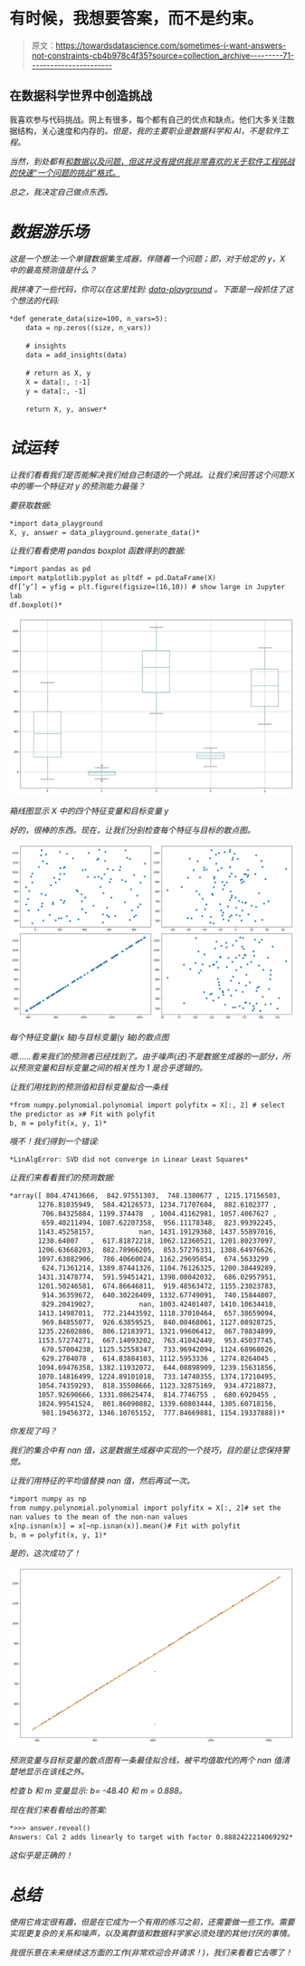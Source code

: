 # 有时候，我想要答案，而不是约束。

> 原文：<https://towardsdatascience.com/sometimes-i-want-answers-not-constraints-cb4b978c4f35?source=collection_archive---------71----------------------->

## 在数据科学世界中创造挑战

我喜欢参与代码挑战。网上有很多，每个都有自己的优点和缺点。他们大多关注数据结构，关心速度和内存的[](https://en.wikipedia.org/wiki/Big_O_notation)*。但是，我的主要职业是数据科学和 AI，不是软件工程。*

*当然，到处都有[和数据以及问题，但这并没有提供我非常喜欢的关于软件工程挑战的快速“一个问题的挑战”格式。](https://kaggle.com)*

*总之，我决定自己做点东西。*

# *数据游乐场*

*这是一个想法:一个单键数据集生成器，伴随着一个问题；即，对于给定的 y，X 中的最高预测值是什么？*

*我拼凑了一些代码，你可以在这里找到: [data-playground](https://github.com/sijmenw/data-playground) 。下面是一段抓住了这个想法的代码:*

```
*def generate_data(size=100, n_vars=5):
    data = np.zeros((size, n_vars))

    # insights
    data = add_insights(data)

    # return as X, y
    X = data[:, :-1]
    y = data[:, -1]

    return X, y, answer*
```

# *试运转*

*让我们看看我们是否能解决我们给自己制造的一个挑战。让我们来回答这个问题:X 中的哪一个特征对 y 的预测能力最强？*

*要获取数据:*

```
*import data_playground
X, y, answer = data_playground.generate_data()*
```

*让我们看看使用 pandas boxplot 函数得到的数据:*

```
*import pandas as pd
import matplotlib.pyplot as pltdf = pd.DataFrame(X)
df[‘y’] = yfig = plt.figure(figsize=(16,10)) # show large in Jupyter lab
df.boxplot()*
```

*![](img/d2b326dc407a04d361e1641e44795937.png)*

*箱线图显示 X 中的四个特征变量和目标变量 y*

*好的，很棒的东西。现在，让我们分别检查每个特征与目标的散点图。*

*![](img/c324bdfc1c6691254661eb3b939cb894.png)*

*每个特征变量(x 轴)与目标变量(y 轴)的散点图*

*嗯……看来我们的预测者已经找到了。由于噪声(还)不是数据生成器的一部分，所以预测变量和目标变量之间的相关性为 1 是合乎逻辑的。*

*让我们用找到的预测值和目标变量拟合一条线*

```
*from numpy.polynomial.polynomial import polyfitx = X[:, 2] # select the predictor as x# Fit with polyfit
b, m = polyfit(x, y, 1)*
```

*哦不！我们得到一个错误:*

```
*LinAlgError: SVD did not converge in Linear Least Squares*
```

*让我们来看看我们的预测数据:*

```
*array([ 804.47413666,  842.97551303,  748.1380677 , 1215.17156503,
       1276.81035949,  584.42126573, 1234.71707604,  882.6102377 ,
        706.84325884, 1199.374478  , 1004.41162981, 1057.4067627 ,
        659.40211494, 1087.62207358,  956.11178348,  823.99392245,
       1143.45258157,           nan, 1431.19129368, 1437.55897016,
       1230.64007   ,  617.81872218, 1062.12360521, 1201.80237097,
       1206.63668203,  882.78966205,  853.57276331, 1308.64976626,
       1097.63082906,  786.40660024, 1162.29695854,  674.5633299 ,
        624.71361214, 1389.87441326, 1104.76126325, 1200.38449289,
       1431.31478774,  591.59451421, 1398.08042032,  686.02957951,
       1201.50246581,  674.86646811,  919.48563472, 1155.23023783,
        914.36359672,  640.30226409, 1332.67749091,  740.15844807,
        829.20419027,           nan, 1003.42401407, 1410.10634418,
       1413.14987011,  772.21443592, 1118.37010464,  657.38659094,
        969.84855077,  926.63859525,  840.08468061, 1127.08928725,
       1235.22602886,  806.12183971, 1321.99606412,  867.78834899,
       1153.57274271,  667.14093202,  763.41042449,  953.45037745,
        670.57004238, 1125.52558347,  733.96942094, 1124.68968026,
        629.2784078 ,  614.83884103, 1112.5953336 , 1274.8264045 ,
       1094.69476358, 1382.11932072,  644.08898909, 1239.15631856,
       1070.14816499, 1224.89101018,  733.14740355, 1374.17210495,
       1054.74359293,  818.35508666, 1123.32875169,  934.47218873,
       1057.92690666, 1331.08625474,  814.7746755 ,  680.6920455 ,
       1024.99541524,  801.86090882, 1339.60803444, 1305.60718156,
        981.19456372, 1346.10765152,  777.84669881, 1154.19337888])*
```

*你发现了吗？*

*我们的集合中有 nan 值，这是数据生成器中实现的一个技巧，目的是让您保持警觉。*

*让我们用特征的平均值替换 nan 值，然后再试一次。*

```
*import numpy as np
from numpy.polynomial.polynomial import polyfitx = X[:, 2]# set the nan values to the mean of the non-nan values
x[np.isnan(x)] = x[~np.isnan(x)].mean()# Fit with polyfit
b, m = polyfit(x, y, 1)*
```

*是的，这次成功了！*

*![](img/568eab3f138d2634e7b67c9966fabdaf.png)*

*预测变量与目标变量的散点图有一条最佳拟合线，被平均值取代的两个 nan 值清楚地显示在该线之外。*

*检查 b 和 m 变量显示: *b= -48.40* 和 *m = 0.888。**

*现在我们来看看给出的答案:*

```
*>>> answer.reveal()
Answers: Col 2 adds linearly to target with factor 0.8882422214069292*
```

*这似乎是正确的！*

# *总结*

*使用它肯定很有趣，但是在它成为一个有用的练习之前，还需要做一些工作。需要实现更复杂的关系和噪声，以及离群值和数据科学家必须处理的其他讨厌的事情。*

*我很乐意在未来继续这方面的工作(非常欢迎合并请求！)，我们来看看它去哪了！*